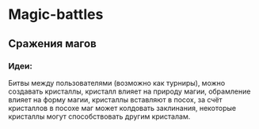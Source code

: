 Magic-battles
=============

Сражения магов
--------------
### Идеи:
Битвы между пользователями (возможно как турниры),
можно создавать кристаллы,
кристалл влияет на природу магии,
обрамление влияет на форму магии,
кристаллы вставляют в посох,
за счёт кристаллов в посохе маг может колдовать заклинания,
некоторые кристаллы могут способствовать другим кристалам.
